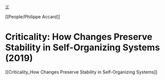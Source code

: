 [🇿](zotero://select/library/items/XUN4QWWH)

[[People/Philippe Accard]] 
# Criticality: How Changes Preserve Stability in Self-Organizing Systems (2019)

[[Criticality_How Changes Preserve Stability in Self-Organizing Systems]]